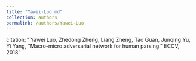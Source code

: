```yaml
---
title: "Yawei-Luo.md"
collection: authors
permalink: /authors/Yawei-Luo
---
```

citation: ' Yawei Luo,  Zhedong Zheng,  Liang Zheng,  Tao Guan,  Junqing Yu,  Yi Yang, &quot;Macro-micro adversarial network for human parsing.&quot; ECCV, 2018.'